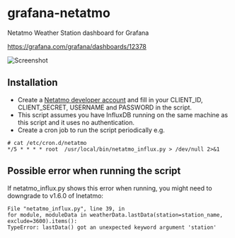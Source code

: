 # grafana-netatmo
Netatmo Weather Station dashboard for Grafana

https://grafana.com/grafana/dashboards/12378

![Screenshot](https://raw.githubusercontent.com/florianbeer/grafana-netatmo/master/screenshot.png)

## Installation

* Create a [Netatmo developer account](https://dev.netatmo.com/apidocumentation) and fill in your CLIENT_ID, CLIENT_SECRET, USERNAME and PASSWORD in the script.
* This script assumes you have InfluxDB running on the same machine as this script and it uses no authentication.
* Create a cron job to run the script periodically e.g.

```
# cat /etc/cron.d/netatmo
*/5 * * * * root  /usr/local/bin/netatmo_influx.py > /dev/null 2>&1
```

## Possible error when running the script
If netatmo_influx.py shows this error when running, you might need to downgrade to v1.6.0 of lnetatmo:

```Traceback (most recent call last):
File "netatmo_influx.py", line 39, in
for module, moduleData in weatherData.lastData(station=station_name, exclude=3600).items():
TypeError: lastData() got an unexpected keyword argument 'station'
